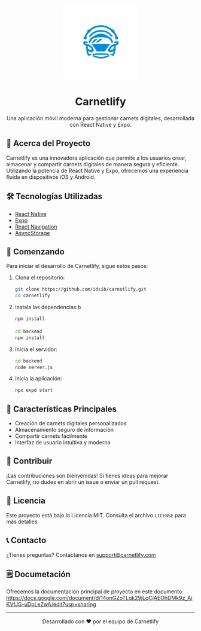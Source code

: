 <p align="center">
  <img src="assets/images/carnetlify.png" alt="Carnetlify Logo" width="200"/>
</p>

<h1 align="center">Carnetlify</h1>

<p align="center">
  Una aplicación móvil moderna para gestionar carnets digitales, desarrollada con React Native y Expo.
</p>

## 🚀 Acerca del Proyecto

Carnetlify es una innovadora aplicación que permite a los usuarios crear, almacenar y compartir carnets digitales de manera segura y eficiente. Utilizando la potencia de React Native y Expo, ofrecemos una experiencia fluida en dispositivos iOS y Android.



## 🛠️ Tecnologías Utilizadas

- [React Native](https://reactnative.dev/)
- [Expo](https://expo.dev/)
- [React Navigation](https://reactnavigation.org/)
- [AsyncStorage](https://react-native-async-storage.github.io/async-storage/)

## 🏁 Comenzando

Para iniciar el desarrollo de Carnetlify, sigue estos pasos:

1. Clona el repositorio:
   ```bash
   git clone https://github.com/idsib/carnetlify.git
   cd carnetlify
   ```

2. Instala las dependencias:b
   ```bash
   npm install

   cd backend
   npm install
   ```

3. Inicia el servidor:
   ```bash
   cd backend
   node server.js
   ```

4. Inicia la aplicación:
   ```bash
   npx expo start
   ```

## 📱 Características Principales

- Creación de carnets digitales personalizados
- Almacenamiento seguro de información
- Compartir carnets fácilmente
- Interfaz de usuario intuitiva y moderna

## 🤝 Contribuir

¡Las contribuciones son bienvenidas! Si tienes ideas para mejorar Carnetlify, no dudes en abrir un issue o enviar un pull request.

## 📄 Licencia

Este proyecto está bajo la Licencia MIT. Consulta el archivo `LICENSE` para más detalles.

## 📞 Contacto

¿Tienes preguntas? Contáctanos en [support@carnetlify.com](mailto:support@carnetlify.com)

## 🗒 Documetación

Ofrecemos la documentación principal de proyecto en este documento: 
https://docs.google.com/document/d/14onGZoTLqk29jLqCjAEOhDMk9z_AiKVfJG-uDpLeZwA/edit?usp=sharing

---

<p align="center">
  Desarrollado con ❤️ por el equipo de Carnetlify
</p>
